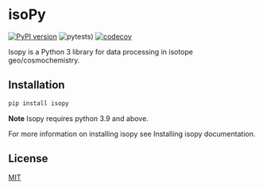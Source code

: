 # isoPy

[![PyPI version](https://badge.fury.io/py/isopy.svg)](https://badge.fury.io/py/isopy)
![pytests](https://github.com/mattias-ek/isopy/actions/workflows/run-tests.yml/badge.svg?branch=master))
[![codecov](https://codecov.io/gh/mattias-ek/isopy/branch/master/graph/badge.svg?token=W6SII47DJI)](https://codecov.io/gh/mattias-ek/isopy)

Isopy is a Python 3 library for data processing in isotope geo/cosmochemistry.

## Installation

```bash
pip install isopy
```

**Note** Isopy requires python 3.9 and above.

For more information on installing isopy see Installing isopy documentation.

## License
[MIT]()

